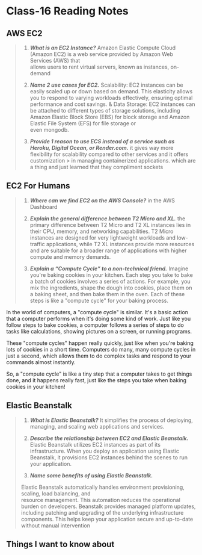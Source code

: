 # Class-16 Reading Notes

## AWS EC2

> 1. **_What is an EC2 Instance?_**
>    Amazon Elastic Compute Cloud (Amazon EC2) is a web service provided by Amazon Web Services (AWS) that  
>    allows users to rent virtual servers, known as instances, on-demand
>
> 2. **_Name 2 use cases for EC2._**
>    Scalability: EC2 instances can be easily scaled up or down based on demand. This elasticity allows you
>    to respond to varying workloads effectively, ensuring optimal performance and cost savings.
>    &
>    Data Storage: EC2 instances can be attached to different types of storage solutions, including Amazon
>    Elastic Block Store (EBS) for block storage and Amazon Elastic File System (EFS) for file storage or  
>    even mongodb.
>
> 3. **_Provide 1 reason to use ECS instead of a service such as Heroku, Digital Ocean, or Render.com._**
>    it gives way more flexibility for scalability compared to other services and it offers customization >
>    in managing containerized applications. which are a thing and just learned that they compliment sockets

## EC2 For Humans

> 1. **_Where can we find EC2 on the AWS Console?_**
>    in the AWS Dashboard
>
> 2. **_Explain the general difference between T2 Micro and XL._**
>    the primary difference between T2 Micro and T2 XL instances lies in their CPU, memory, and networking capabilities. T2 Micro instances are designed for very lightweight workloads and low-traffic applications, while T2 XL instances provide more resources and are suitable for a broader range of applications with higher compute and memory demands.
>
> 3. **_Explain a “Compute Cycle” to a non-technical friend._**
>    Imagine you're baking cookies in your kitchen. Each step you take to bake a batch of cookies involves a series of actions. For example, you mix the ingredients, shape the dough into cookies, place them on a baking sheet, and then bake them in the oven. Each of these steps is like a "compute cycle" for your baking process.

In the world of computers, a "compute cycle" is similar. It's a basic action that a computer performs when it's doing some kind of work. Just like you follow steps to bake cookies, a computer follows a series of steps to do tasks like calculations, showing pictures on a screen, or running programs.

These "compute cycles" happen really quickly, just like when you're baking lots of cookies in a short time. Computers do many, many compute cycles in just a second, which allows them to do complex tasks and respond to your commands almost instantly.

So, a "compute cycle" is like a tiny step that a computer takes to get things done, and it happens really fast, just like the steps you take when baking cookies in your kitchen!

>

## Elastic Beanstalk

> 1. **_What is Elastic Beanstalk?_**
>    It simplifies the process of deploying, managing, and scaling web applications and services.
>
> 2. **_Describe the relationship between EC2 and Elastic Beanstalk._**
>    Elastic Beanstalk utilizes EC2 instances as part of its infrastructure. When you deploy an application
>    using Elastic Beanstalk, it provisions EC2 instances behind the scenes to run your application.
>
> 3. **_Name some benefits of using Elastic Beanstalk._**
>
> Elastic Beanstalk automatically handles environment provisioning, scaling, load balancing, and  
> resource management. This automation reduces the operational burden on developers.
> Beanstalk provides managed platform updates, including patching and upgrading of the underlying
> infrastructure components. This helps keep your application secure and up-to-date without manual
> intervention

## Things I want to know about
